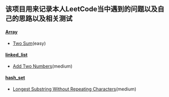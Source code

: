 ## 该项目用来记录本人LeetCode当中遇到的问题以及自己的思路以及相关测试


#### [Array](problems/java/array)
- [Two Sum](problems/java/array/TwoSum.java)(easy)

#### [linked_list](problems/java/linked_list)
- [Add Two Numbers](problems/java/linked_list/AddTwoNumbers.java)(medium)

#### [hash_set](problems/java/hash_set)
- [Longest Substring Without Repeating Characters](problems/java/hash_set/LengthOfLongestSubstring.java)(medium)




